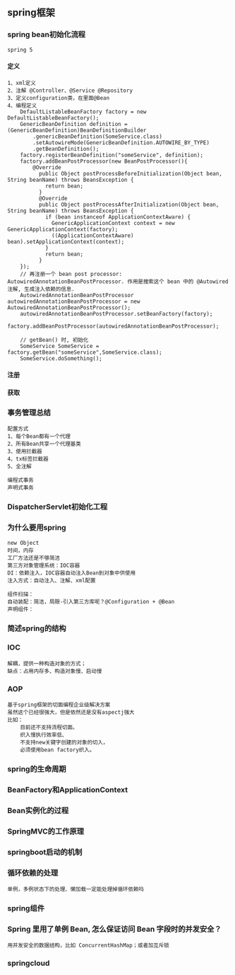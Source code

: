 ## spring框架
### spring bean初始化流程
    spring 5
#### 定义
    1、xml定义
    2、注解 @Controller、@Service @Repository
    3、定义configuration类，在里面@Bean
    4、编程定义
        DefaultListableBeanFactory factory = new DefaultListableBeanFactory();
        GenericBeanDefinition definition = (GenericBeanDefinition)BeanDefinitionBuilder
            .genericBeanDefinition(SomeService.class)
            .setAutowireMode(GenericBeanDefinition.AUTOWIRE_BY_TYPE)
            .getBeanDefinition();
        factory.registerBeanDefinition("someService", definition);
        factory.addBeanPostProcessor(new BeanPostProcessor(){
            @Override
              public Object postProcessBeforeInitialization(Object bean, String beanName) throws BeansException {
                return bean;
              }
              @Override
              public Object postProcessAfterInitialization(Object bean, String beanName) throws BeansException {
                if (bean instanceof ApplicationContextAware) {
                  GenericApplicationContext context = new GenericApplicationContext(factory);
                  ((ApplicationContextAware) bean).setApplicationContext(context);
                }
                return bean;
              }
        });
        // 再注册一个 bean post processor: AutowiredAnnotationBeanPostProcessor. 作用是搜索这个 bean 中的 @Autowired 注解, 生成注入依赖的信息.
        AutowiredAnnotationBeanPostProcessor autowiredAnnotationBeanPostProcessor = new AutowiredAnnotationBeanPostProcessor();
        autowiredAnnotationBeanPostProcessor.setBeanFactory(factory);
        factory.addBeanPostProcessor(autowiredAnnotationBeanPostProcessor);

        // getBean() 时, 初始化
        SomeService SomeService = factory.getBean("someService",SomeService.class);
        SomeService.doSomething();
#### 注册

#### 获取


### 事务管理总结
    配置方式
    1、每个Bean都有一个代理
    2、所有Bean共享一个代理基类
    3、使用拦截器
    4、tx标签拦截器
    5、全注解

    编程式事务
    声明式事务


### DispatcherServlet初始化工程

### 为什么要用spring

    new Object
    时间，内存
    工厂方法还是不够简洁
    第三方对象管理系统：IOC容器
    DI：依赖注入，IOC容器自动注入Bean到对象中供使用
    注入方式：自动注入、注解、xml配置

    组件扫描：
    自动装配：简洁，局限-引入第三方库呢？@Configuration + @Bean
    声明组件：



### 简述spring的结构

### IOC

    解耦，提供一种构造对象的方式；
    缺点：占用内存多、构造对象慢、启动慢


### AOP

    基于spring框架的切面编程企业级解决方案
    虽然这个已经很强大，但是依然还是没有aspectj强大
    比如：
        目前还不支持流程切面。
        织入慢执行效率低、
        不支持new关键字创建的对象的切入，
        必须使用bean factory织入。

### spring的生命周期

### BeanFactory和ApplicationContext

### Bean实例化的过程

### SpringMVC的工作原理

### springboot启动的机制

### 循环依赖的处理
    单例，多例状态下的处理、懒加载一定能处理掉循环依赖吗

### spring组件

### Spring 里用了单例 Bean, 怎么保证访问 Bean 字段时的并发安全？

    用并发安全的数据结构，比如 ConcurrentHashMap；或者加互斥锁


### springcloud

